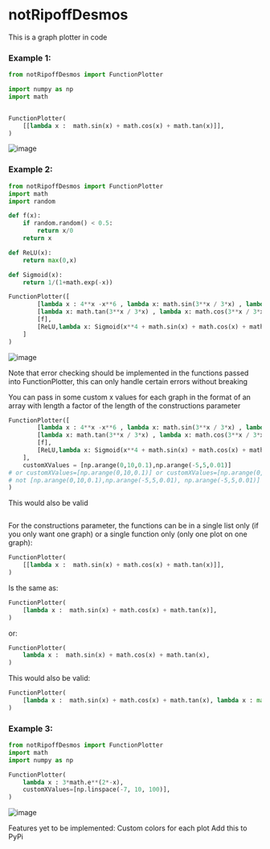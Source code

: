 # notRipoffDesmos
This is a graph plotter in code 
### Example 1:
```python
from notRipoffDesmos import FunctionPlotter

import numpy as np
import math


FunctionPlotter(
    [[lambda x :  math.sin(x) + math.cos(x) + math.tan(x)]],
)
```
![image](https://github.com/Zuhayr-Damji/notRipoffDesmos/assets/130306910/531ef9c0-88d2-48c8-a32c-863b2177d381)


### Example 2:
```python
from notRipoffDesmos import FunctionPlotter
import math
import random

def f(x):
    if random.random() < 0.5:
        return x/0
    return x

def ReLU(x):
    return max(0,x)

def Sigmoid(x):
    return 1/(1+math.exp(-x))

FunctionPlotter([
        [lambda x : 4**x -x**6 , lambda x: math.sin(3**x / 3*x) , lambda x: math.cos(3**x / 3*x)],
        [lambda x: math.tan(3**x / 3*x) , lambda x: math.cos(3**x / 3*x)],
        [f],
        [ReLU,lambda x: Sigmoid(x**4 + math.sin(x) + math.cos(x) + math.exp(x)), lambda x:x],
    ]
)


```
![image](https://github.com/Zuhayr-Damji/notRipoffDesmos/assets/130306910/992d6f4a-8a1a-4391-a2b5-f0eadcb283ad)

Note that error checking should be implemented in the functions passed into FunctionPlotter, this can only handle certain errors without breaking

You can pass in some custom x values for each graph in the format of an array with length a factor of the length of the constructions parameter
```python
FunctionPlotter([
        [lambda x : 4**x -x**6 , lambda x: math.sin(3**x / 3*x) , lambda x: math.cos(3**x / 3*x)],
        [lambda x: math.tan(3**x / 3*x) , lambda x: math.cos(3**x / 3*x)],
        [f],
        [ReLU,lambda x: Sigmoid(x**4 + math.sin(x) + math.cos(x) + math.exp(x)), lambda x:x],
    ],
    customXValues = [np.arange(0,10,0.1),np.arange(-5,5,0.01)]
# or customXValues=[np.arange(0,10,0.1)] or customXValues=[np.arange(0,10,0.1),np.arange(-5,5,0.01), np.linspace(0,10,100),np.linspace(-10,-7,100)]
# not [np.arange(0,10,0.1),np.arange(-5,5,0.01), np.arange(-5,5,0.01)]
)
```
This would also be valid
```
```
For the constructions parameter, the functions can be in a single list only (if you only want one graph) or a single function only (only one plot on one graph):
```python
FunctionPlotter(
    [[lambda x :  math.sin(x) + math.cos(x) + math.tan(x)]],
)
```
Is the same as:
```python
FunctionPlotter(
    [lambda x :  math.sin(x) + math.cos(x) + math.tan(x)],
)
```
or:
```python
FunctionPlotter(
    lambda x :  math.sin(x) + math.cos(x) + math.tan(x),
)
```

This would also be valid:
```python
FunctionPlotter(
    [lambda x :  math.sin(x) + math.cos(x) + math.tan(x), lambda x : max(x,0)]
)

```
### Example 3:
```python
from notRipoffDesmos import FunctionPlotter
import math
import numpy as np

FunctionPlotter(
    lambda x : 3*math.e**(2*-x),
    customXValues=[np.linspace(-7, 10, 100)],
)

```
![image](https://github.com/Zuhayr-Damji/notRipoffDesmos/assets/130306910/6de92bb8-8e5e-48a0-9275-8f3708c50cf4)


Features yet to be implemented:
Custom colors for each plot
Add this to PyPi
